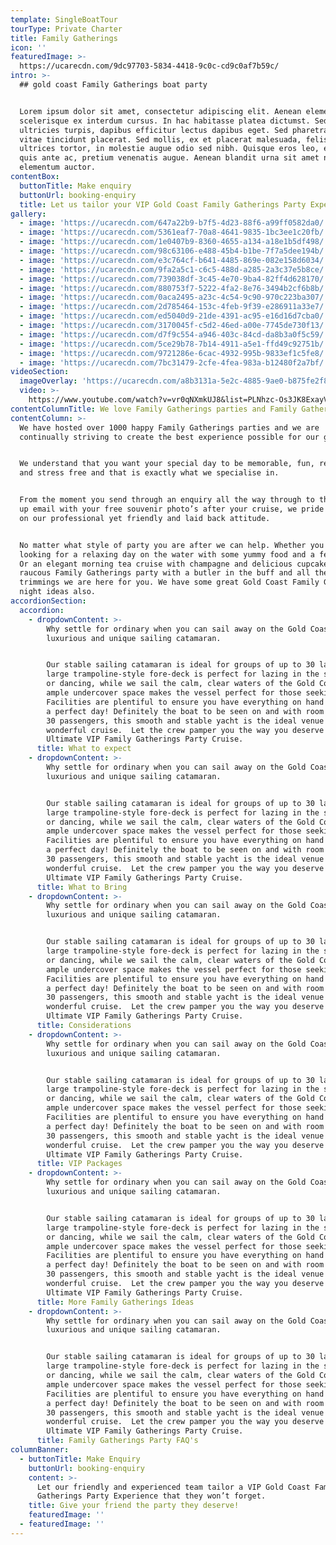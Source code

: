 ```yaml
---
template: SingleBoatTour
tourType: Private Charter
title: Family Gatherings
icon: ''
featuredImage: >-
  https://ucarecdn.com/9dc97703-5834-4418-9c0c-cd9c0af7b59c/
intro: >-
  ## gold coast Family Gatherings boat party


  Lorem ipsum dolor sit amet, consectetur adipiscing elit. Aenean elementum
  scelerisque ex interdum cursus. In hac habitasse platea dictumst. Sed porta
  ultricies turpis, dapibus efficitur lectus dapibus eget. Sed pharetra urna
  vitae tincidunt placerat. Sed mollis, ex et placerat malesuada, felis orci
  ultrices tortor, in molestie augue odio sed nibh. Quisque eros leo, egestas
  quis ante ac, pretium venenatis augue. Aenean blandit urna sit amet nisi
  elementum auctor.
contentBox:
  buttonTitle: Make enquiry
  buttonUrl: booking-enquiry
  title: Let us tailor your VIP Gold Coast Family Gatherings Party Experience
gallery:
  - image: 'https://ucarecdn.com/647a22b9-b7f5-4d23-88f6-a99ff0582da0/'
  - image: 'https://ucarecdn.com/5361eaf7-70a8-4641-9835-1bc3ee1c20fb/'
  - image: 'https://ucarecdn.com/1e0407b9-8360-4655-a134-a18e1b5df498/'
  - image: 'https://ucarecdn.com/98c63106-e488-45b4-b1be-7f7a5dee194b/'
  - image: 'https://ucarecdn.com/e3c764cf-b641-4485-869e-082e158d6034/'
  - image: 'https://ucarecdn.com/9fa2a5c1-c6c5-488d-a285-2a3c37e5b8ce/'
  - image: 'https://ucarecdn.com/739038df-3c45-4e70-9ba4-82ff4d628170/'
  - image: 'https://ucarecdn.com/880753f7-5222-4fa2-8e76-3494b2cf6b8b/'
  - image: 'https://ucarecdn.com/0aca2495-a23c-4c54-9c90-970c223ba307/'
  - image: 'https://ucarecdn.com/2d785464-153c-4feb-9f39-e286911a33e7/'
  - image: 'https://ucarecdn.com/ed5040d9-21de-4391-ac95-e16d16d7cba0/'
  - image: 'https://ucarecdn.com/3170045f-c5d2-46ed-a00e-7745de730f13/'
  - image: 'https://ucarecdn.com/d7f9c554-a946-403c-84cd-da8b3a0f5c59/'
  - image: 'https://ucarecdn.com/5ce29b78-7b14-4911-a5e1-ffd49c92751b/'
  - image: 'https://ucarecdn.com/9721286e-6cac-4932-995b-9833ef1c5fe8/'
  - image: 'https://ucarecdn.com/7bc31479-2cfe-4fea-983a-b12480f2a7bf/'
videoSection:
  imageOverlay: 'https://ucarecdn.com/a8b3131a-5e2c-4885-9ae0-b875fe2f8c9a/'
  video: >-
    https://www.youtube.com/watch?v=vr0qNXmkUJ8&list=PLNhzc-Os3JK8ExayVzzoHVvP2c0-4_oqt
contentColumnTitle: We love Family Gatherings parties and Family Gatherings parties love us!
contentColumn: >-
  We have hosted over 1000 happy Family Gatherings parties and we are
  continually striving to create the best experience possible for our guests.


  We understand that you want your special day to be memorable, fun, relaxing
  and stress free and that is exactly what we specialise in.


  From the moment you send through an enquiry all the way through to the follow
  up email with your free souvenir photo’s after your cruise, we pride ourselves
  on our professional yet friendly and laid back attitude.


  No matter what style of party you are after we can help. Whether you are
  looking for a relaxing day on the water with some yummy food and a few drinks.
  Or an elegant morning tea cruise with champagne and delicious cupcakes. Even a
  raucous Family Gatherings party with a butler in the buff and all the
  trimmings we are here for you. We have some great Gold Coast Family Gatherings
  night ideas also.
accordionSection:
  accordion:
    - dropdownContent: >-
        Why settle for ordinary when you can sail away on the Gold Coast’s most
        luxurious and unique sailing catamaran.


        Our stable sailing catamaran is ideal for groups of up to 30 ladies. The
        large trampoline-style fore-deck is perfect for lazing in the sunshine
        or dancing, while we sail the calm, clear waters of the Gold Coast. The
        ample undercover space makes the vessel perfect for those seeking shade.
        Facilities are plentiful to ensure you have everything on hand to enjoy
        a perfect day! Definitely the boat to be seen on and with room for up to
        30 passengers, this smooth and stable yacht is the ideal venue for a
        wonderful cruise.  Let the crew pamper you the way you deserve with our
        Ultimate VIP Family Gatherings Party Cruise.
      title: What to expect
    - dropdownContent: >-
        Why settle for ordinary when you can sail away on the Gold Coast’s most
        luxurious and unique sailing catamaran.


        Our stable sailing catamaran is ideal for groups of up to 30 ladies. The
        large trampoline-style fore-deck is perfect for lazing in the sunshine
        or dancing, while we sail the calm, clear waters of the Gold Coast. The
        ample undercover space makes the vessel perfect for those seeking shade.
        Facilities are plentiful to ensure you have everything on hand to enjoy
        a perfect day! Definitely the boat to be seen on and with room for up to
        30 passengers, this smooth and stable yacht is the ideal venue for a
        wonderful cruise.  Let the crew pamper you the way you deserve with our
        Ultimate VIP Family Gatherings Party Cruise.
      title: What to Bring
    - dropdownContent: >-
        Why settle for ordinary when you can sail away on the Gold Coast’s most
        luxurious and unique sailing catamaran.


        Our stable sailing catamaran is ideal for groups of up to 30 ladies. The
        large trampoline-style fore-deck is perfect for lazing in the sunshine
        or dancing, while we sail the calm, clear waters of the Gold Coast. The
        ample undercover space makes the vessel perfect for those seeking shade.
        Facilities are plentiful to ensure you have everything on hand to enjoy
        a perfect day! Definitely the boat to be seen on and with room for up to
        30 passengers, this smooth and stable yacht is the ideal venue for a
        wonderful cruise.  Let the crew pamper you the way you deserve with our
        Ultimate VIP Family Gatherings Party Cruise.
      title: Considerations
    - dropdownContent: >-
        Why settle for ordinary when you can sail away on the Gold Coast’s most
        luxurious and unique sailing catamaran.


        Our stable sailing catamaran is ideal for groups of up to 30 ladies. The
        large trampoline-style fore-deck is perfect for lazing in the sunshine
        or dancing, while we sail the calm, clear waters of the Gold Coast. The
        ample undercover space makes the vessel perfect for those seeking shade.
        Facilities are plentiful to ensure you have everything on hand to enjoy
        a perfect day! Definitely the boat to be seen on and with room for up to
        30 passengers, this smooth and stable yacht is the ideal venue for a
        wonderful cruise.  Let the crew pamper you the way you deserve with our
        Ultimate VIP Family Gatherings Party Cruise.
      title: VIP Packages
    - dropdownContent: >-
        Why settle for ordinary when you can sail away on the Gold Coast’s most
        luxurious and unique sailing catamaran.


        Our stable sailing catamaran is ideal for groups of up to 30 ladies. The
        large trampoline-style fore-deck is perfect for lazing in the sunshine
        or dancing, while we sail the calm, clear waters of the Gold Coast. The
        ample undercover space makes the vessel perfect for those seeking shade.
        Facilities are plentiful to ensure you have everything on hand to enjoy
        a perfect day! Definitely the boat to be seen on and with room for up to
        30 passengers, this smooth and stable yacht is the ideal venue for a
        wonderful cruise.  Let the crew pamper you the way you deserve with our
        Ultimate VIP Family Gatherings Party Cruise.
      title: More Family Gatherings Ideas
    - dropdownContent: >-
        Why settle for ordinary when you can sail away on the Gold Coast’s most
        luxurious and unique sailing catamaran.


        Our stable sailing catamaran is ideal for groups of up to 30 ladies. The
        large trampoline-style fore-deck is perfect for lazing in the sunshine
        or dancing, while we sail the calm, clear waters of the Gold Coast. The
        ample undercover space makes the vessel perfect for those seeking shade.
        Facilities are plentiful to ensure you have everything on hand to enjoy
        a perfect day! Definitely the boat to be seen on and with room for up to
        30 passengers, this smooth and stable yacht is the ideal venue for a
        wonderful cruise.  Let the crew pamper you the way you deserve with our
        Ultimate VIP Family Gatherings Party Cruise.
      title: Family Gatherings Party FAQ's
columnBanner:
  - buttonTitle: Make Enquiry
    buttonUrl: booking-enquiry
    content: >-
      Let our friendly and experienced team tailor a VIP Gold Coast Family
      Gatherings Party Experience that they won’t forget.
    title: Give your friend the party they deserve!
    featuredImage: ''
  - featuredImage: ''
---
```

